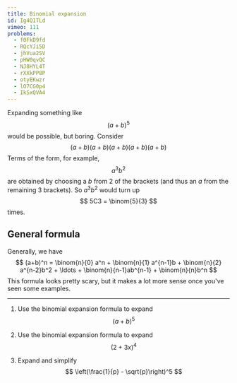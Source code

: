 ```yaml
---
title: Binomial expansion
id: Ig4Q1TLd
vimeo: 111
problems:
  - f0FkD9fd
  - RQcYJi5D
  - jhVua2SV
  - pHW0qvQC
  - NJ8HYL4T
  - rXXkPP8P
  - otyEKwzr
  - lO7CG0p4
  - IkSxQVA4
---
```


Expanding something like
$$
(a+b)^5
$$
would be possible, but boring.
Consider
$$
(a+b)(a+b)(a+b)(a+b)(a+b)
$$
Terms of the form, for example,
$$
a^3b^2
$$
are obtained by choosing a $b$ from $2$ of the brackets (and thus an $a$ from the remaining $3$ brackets). So $a^3b^2$ would turn up
$$
5C3 = \binom{5}{3}
$$
times.

## General formula

Generally, we have
$$
(a+b)^n = \binom{n}{0} a^n + \binom{n}{1} a^{n-1}b + \binom{n}{2} a^{n-2}b^2 + \ldots + \binom{n}{n-1}ab^{n-1} + \binom{n}{n}b^n
$$
This formula looks pretty scary, but it makes a lot more sense once you've seen some examples.

---

 1. Use the binomial expansion formula to expand
    $$
    (a+b)^5
    $$


 1. Use the binomial expansion formula to expand
    $$
    (2 + 3x)^4
    $$

 1. Expand and simplify
    $$
    \left(\frac{1}{p} - \sqrt{p}\right)^5
    $$

